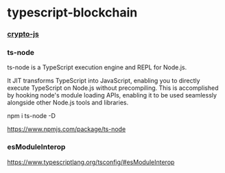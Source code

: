 # typescript-blockchain

### [crypto-js](https://www.npmjs.com/package/crypto-js)

### ts-node

ts-node is a TypeScript execution engine and REPL for Node.js.

It JIT transforms TypeScript into JavaScript, enabling you to directly execute TypeScript on Node.js without precompiling. This is accomplished by hooking node's module loading APIs, enabling it to be used seamlessly alongside other Node.js tools and libraries.

npm i ts-node -D

https://www.npmjs.com/package/ts-node

### esModuleInterop

https://www.typescriptlang.org/tsconfig/#esModuleInterop
